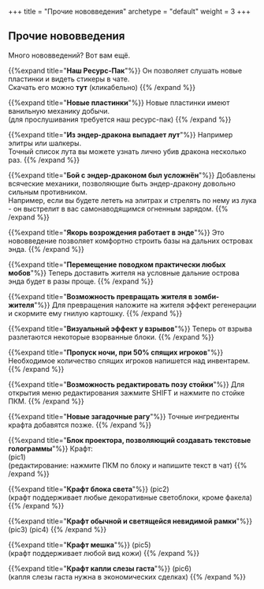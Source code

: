+++
title = "Прочие нововведения"
archetype = "default"
weight = 3
+++

## Прочие нововведения
<gray>Много нововведений? Вот вам ещё.</gray>

{{%expand title="**Наш Ресурс-Пак**"%}}
Он позволяет слушать новые пластинки и видеть стикеры в чате.\
Скачать его можно **тут** (кликабельно)
{{% /expand %}}

{{%expand title="**Новые пластинки**"%}}
Новые пластинки имеют ванильную механику добычи.\
(для прослушивания требуется наш ресурс-пак)
{{% /expand %}}

{{%expand title="**Из эндер-дракона выпадает лут**"%}}
Например элитры или шалкеры.\
Точный список лута вы можете узнать лично убив дракона несколько раз.
{{% /expand %}}

{{%expand title="**Бой с эндер-драконом был усложнён**"%}}
Добавлены всяческие механики, позволяющие быть эндер-дракону довольно сильным противником.\
Например, если вы будете лететь на элитрах и стрелять по нему из лука - он выстрелит в вас самонаводящимся огненным зарядом.
{{% /expand %}}

{{%expand title="**Якорь возрождения работает в энде**"%}}
Это нововведение позволяет комфортно строить базы на дальних островах энда. 
{{% /expand %}}

{{%expand title="**Перемещение поводком практически любых мобов**"%}}
Теперь доставить жителя на условные дальние острова энда будет в разы проще. 
{{% /expand %}}

{{%expand title="**Возможность превращать жителя в зомби-жителя**"%}}
Для превращения наложите на жителя эффект регенерации и скормите ему гнилую картошку.
{{% /expand %}}

{{%expand title="**Визуальный эффект у взрывов**"%}}
Теперь от взрыва разлетаются некоторые взорванные блоки.
{{% /expand %}}

{{%expand title="**Пропуск ночи, при 50% спящих игроков**"%}}
Необходимое количество спящих игроков напишется над инвентарем.
{{% /expand %}}

{{%expand title="**Возможность редактировать позу стойки**"%}}
Для открытия меню редактирования зажмите SHIFT и нажмите по стойке ПКМ.
{{% /expand %}}

{{%expand title="**Новые загадочные рагу**"%}}
Точные ингредиенты крафта добавятся позже. 
{{% /expand %}}

{{%expand title="**Блок проектора, позволяющий создавать текстовые голограммы**"%}}
Крафт:\
(pic1)\
(редактирование: нажмите ПКМ по блоку и напишите текст в чат)
{{% /expand %}}

{{%expand title="**Крафт блока света**"%}}
(pic2)\
(крафт поддерживает любые декоративные светоблоки, кроме факела)
{{% /expand %}}

{{%expand title="**Крафт обычной и светящейся невидимой рамки**"%}}
(pic3) (pic4)
{{% /expand %}}

{{%expand title="**Крафт мешка**"%}}
(pic5)\
(крафт поддерживает любой вид кожи)
{{% /expand %}}

{{%expand title="**Крафт капли слезы гаста**"%}}
(pic6)\
(капля слезы гаста нужна в экономических сделках)
{{% /expand %}}